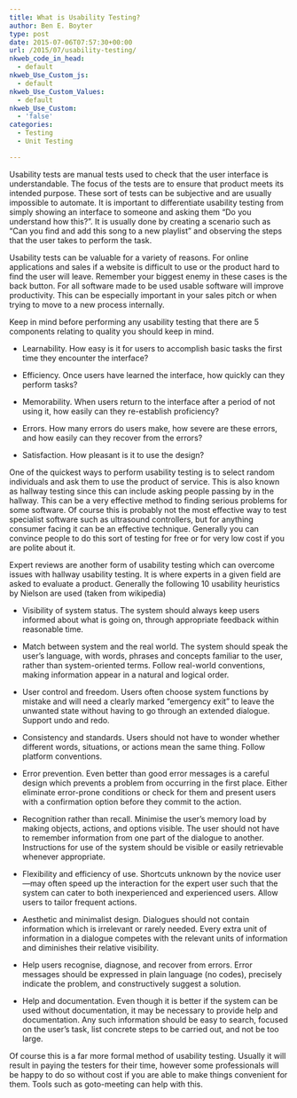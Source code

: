 ```yaml
---
title: What is Usability Testing?
author: Ben E. Boyter
type: post
date: 2015-07-06T07:57:30+00:00
url: /2015/07/usability-testing/
nkweb_code_in_head:
  - default
nkweb_Use_Custom_js:
  - default
nkweb_Use_Custom_Values:
  - default
nkweb_Use_Custom:
  - 'false'
categories:
  - Testing
  - Unit Testing

---
```

Usability tests are manual tests used to check that the user interface is understandable. The focus of the tests are to ensure that product meets its intended purpose. These sort of tests can be subjective and are usually impossible to automate. It is important to differentiate usability testing from simply showing an interface to someone and asking them &#8220;Do you understand how this?&#8221;. It is usually done by creating a scenario such as &#8220;Can you find and add this song to a new playlist&#8221; and observing the steps that the user takes to perform the task.

Usability tests can be valuable for a variety of reasons. For online applications and sales if a website is difficult to use or the product hard to find the user will leave. Remember your biggest enemy in these cases is the back button. For all software made to be used usable software will improve productivity. This can be especially important in your sales pitch or when trying to move to a new process internally.

Keep in mind before performing any usability testing that there are 5 components relating to quality you should keep in mind.

* Learnability. How easy is it for users to accomplish basic tasks the first time they encounter the interface?
  
* Efficiency. Once users have learned the interface, how quickly can they perform tasks?
  
* Memorability. When users return to the interface after a period of not using it, how easily can they re-establish proficiency?
  
* Errors. How many errors do users make, how severe are these errors, and how easily can they recover from the errors?
  
* Satisfaction. How pleasant is it to use the design?

One of the quickest ways to perform usability testing is to select random individuals and ask them to use the product of service. This is also known as hallway testing since this can include asking people passing by in the hallway. This can be a very effective method to finding serious problems for some software. Of course this is probably not the most effective way to test specialist software such as ultrasound controllers, but for anything consumer facing it can be an effective technique. Generally you can convince people to do this sort of testing for free or for very low cost if you are polite about it.

Expert reviews are another form of usability testing which can overcome issues with hallway usability testing. It is where experts in a given field are asked to evaluate a product. Generally the following 10 usability heuristics by Nielson are used (taken from wikipedia)

* Visibility of system status. The system should always keep users informed about what is going on, through appropriate feedback within reasonable time.
  
* Match between system and the real world. The system should speak the user&#8217;s language, with words, phrases and concepts familiar to the user, rather than system-oriented terms. Follow real-world conventions, making information appear in a natural and logical order.
  
* User control and freedom. Users often choose system functions by mistake and will need a clearly marked &#8220;emergency exit&#8221; to leave the unwanted state without having to go through an extended dialogue. Support undo and redo.
  
* Consistency and standards. Users should not have to wonder whether different words, situations, or actions mean the same thing. Follow platform conventions.
  
* Error prevention. Even better than good error messages is a careful design which prevents a problem from occurring in the first place. Either eliminate error-prone conditions or check for them and present users with a confirmation option before they commit to the action.
  
* Recognition rather than recall. Minimise the user&#8217;s memory load by making objects, actions, and options visible. The user should not have to remember information from one part of the dialogue to another. Instructions for use of the system should be visible or easily retrievable whenever appropriate.
  
* Flexibility and efficiency of use. Shortcuts unknown by the novice user—may often speed up the interaction for the expert user such that the system can cater to both inexperienced and experienced users. Allow users to tailor frequent actions.
  
* Aesthetic and minimalist design. Dialogues should not contain information which is irrelevant or rarely needed. Every extra unit of information in a dialogue competes with the relevant units of information and diminishes their relative visibility.
  
* Help users recognise, diagnose, and recover from errors. Error messages should be expressed in plain language (no codes), precisely indicate the problem, and constructively suggest a solution.
  
* Help and documentation. Even though it is better if the system can be used without documentation, it may be necessary to provide help and documentation. Any such information should be easy to search, focused on the user&#8217;s task, list concrete steps to be carried out, and not be too large.

Of course this is a far more formal method of usability testing. Usually it will result in paying the testers for their time, however some professionals will be happy to do so without cost if you are able to make things convenient for them. Tools such as goto-meeting can help with this.